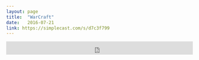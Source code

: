 ```yaml
---
layout: page
title:  "WarCraft"
date:   2016-07-21
link: https://simplecast.com/s/d7c3f799
---
```


<iframe frameborder='0' height='36px' scrolling='no' seamless src='https://simplecast.com/e/42987?style=dark' width='100%'></iframe>